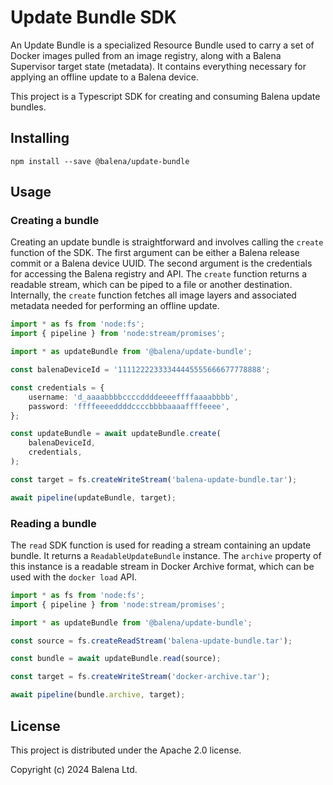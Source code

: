 # Update Bundle SDK

An Update Bundle is a specialized Resource Bundle used to carry a set of Docker images pulled from an image registry, along with a Balena Supervisor target state (metadata). It contains everything necessary for applying an offline update to a Balena device.

This project is a Typescript SDK for creating and consuming Balena update bundles.

## Installing

```
npm install --save @balena/update-bundle
```

## Usage

### Creating a bundle

Creating an update bundle is straightforward and involves calling the `create` function of the SDK. The first argument can be either a Balena release commit or a Balena device UUID. The second argument is the credentials for accessing the Balena registry and API. The `create` function returns a readable stream, which can be piped to a file or another destination. Internally, the `create` function fetches all image layers and associated metadata needed for performing an offline update.

```typescript
import * as fs from 'node:fs';
import { pipeline } from 'node:stream/promises';

import * as updateBundle from '@balena/update-bundle';

const balenaDeviceId = '11112222333344445555666677778888';

const credentials = {
    username: 'd_aaaabbbbccccddddeeeeffffaaaabbbb',
    password: 'ffffeeeeddddccccbbbbaaaaffffeeee',
};

const updateBundle = await updateBundle.create(
    balenaDeviceId,
    credentials,
);

const target = fs.createWriteStream('balena-update-bundle.tar');

await pipeline(updateBundle, target);
```

### Reading a bundle

The `read` SDK function is used for reading a stream containing an update bundle. It returns a `ReadableUpdateBundle` instance. The `archive` property of this instance is a readable stream in Docker Archive format, which can be used with the `docker load` API.

```typescript
import * as fs from 'node:fs';
import { pipeline } from 'node:stream/promises';

import * as updateBundle from '@balena/update-bundle';

const source = fs.createReadStream('balena-update-bundle.tar');

const bundle = await updateBundle.read(source);

const target = fs.createWriteStream('docker-archive.tar');

await pipeline(bundle.archive, target);
```

## License

This project is distributed under the Apache 2.0 license.

Copyright (c) 2024 Balena Ltd.
